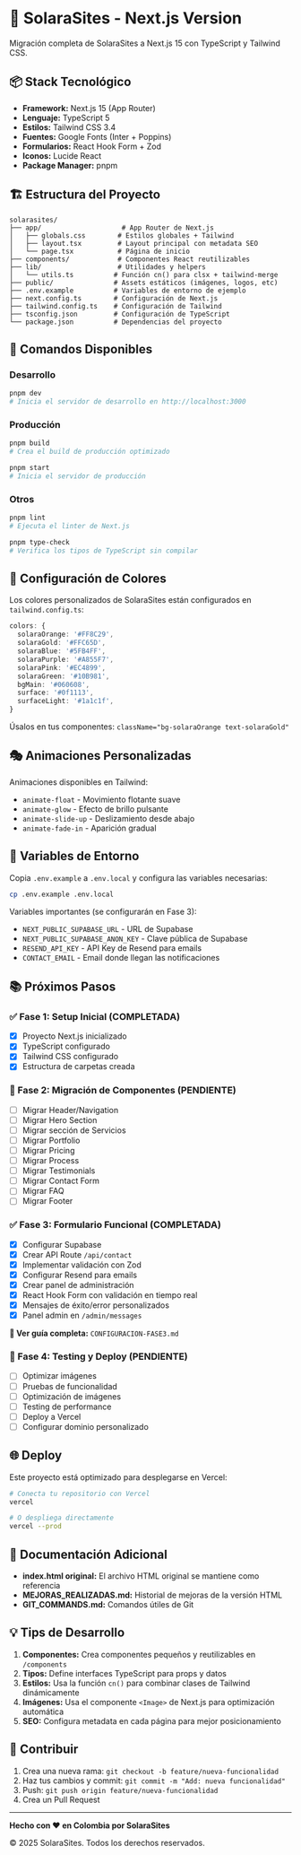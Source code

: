 # 🚀 SolaraSites - Next.js Version

Migración completa de SolaraSites a Next.js 15 con TypeScript y Tailwind CSS.

## 📦 Stack Tecnológico

- **Framework:** Next.js 15 (App Router)
- **Lenguaje:** TypeScript 5
- **Estilos:** Tailwind CSS 3.4
- **Fuentes:** Google Fonts (Inter + Poppins)
- **Formularios:** React Hook Form + Zod
- **Iconos:** Lucide React
- **Package Manager:** pnpm

## 🏗️ Estructura del Proyecto

```
solarasites/
├── app/                    # App Router de Next.js
│   ├── globals.css        # Estilos globales + Tailwind
│   ├── layout.tsx         # Layout principal con metadata SEO
│   └── page.tsx           # Página de inicio
├── components/            # Componentes React reutilizables
├── lib/                   # Utilidades y helpers
│   └── utils.ts          # Función cn() para clsx + tailwind-merge
├── public/               # Assets estáticos (imágenes, logos, etc)
├── .env.example          # Variables de entorno de ejemplo
├── next.config.ts        # Configuración de Next.js
├── tailwind.config.ts    # Configuración de Tailwind
├── tsconfig.json         # Configuración de TypeScript
└── package.json          # Dependencias del proyecto
```

## 🚀 Comandos Disponibles

### Desarrollo
```bash
pnpm dev
# Inicia el servidor de desarrollo en http://localhost:3000
```

### Producción
```bash
pnpm build
# Crea el build de producción optimizado

pnpm start
# Inicia el servidor de producción
```

### Otros
```bash
pnpm lint
# Ejecuta el linter de Next.js

pnpm type-check
# Verifica los tipos de TypeScript sin compilar
```

## 🎨 Configuración de Colores

Los colores personalizados de SolaraSites están configurados en `tailwind.config.ts`:

```typescript
colors: {
  solaraOrange: '#FF8C29',
  solaraGold: '#FFC65D',
  solaraBlue: '#5FB4FF',
  solaraPurple: '#A855F7',
  solaraPink: '#EC4899',
  solaraGreen: '#10B981',
  bgMain: '#060608',
  surface: '#0f1113',
  surfaceLight: '#1a1c1f',
}
```

Úsalos en tus componentes: `className="bg-solaraOrange text-solaraGold"`

## 🎭 Animaciones Personalizadas

Animaciones disponibles en Tailwind:

- `animate-float` - Movimiento flotante suave
- `animate-glow` - Efecto de brillo pulsante
- `animate-slide-up` - Deslizamiento desde abajo
- `animate-fade-in` - Aparición gradual

## 📝 Variables de Entorno

Copia `.env.example` a `.env.local` y configura las variables necesarias:

```bash
cp .env.example .env.local
```

Variables importantes (se configurarán en Fase 3):
- `NEXT_PUBLIC_SUPABASE_URL` - URL de Supabase
- `NEXT_PUBLIC_SUPABASE_ANON_KEY` - Clave pública de Supabase
- `RESEND_API_KEY` - API Key de Resend para emails
- `CONTACT_EMAIL` - Email donde llegan las notificaciones

## 📚 Próximos Pasos

### ✅ Fase 1: Setup Inicial (COMPLETADA)
- [x] Proyecto Next.js inicializado
- [x] TypeScript configurado
- [x] Tailwind CSS configurado
- [x] Estructura de carpetas creada

### 🔄 Fase 2: Migración de Componentes (PENDIENTE)
- [ ] Migrar Header/Navigation
- [ ] Migrar Hero Section
- [ ] Migrar sección de Servicios
- [ ] Migrar Portfolio
- [ ] Migrar Pricing
- [ ] Migrar Process
- [ ] Migrar Testimonials
- [ ] Migrar Contact Form
- [ ] Migrar FAQ
- [ ] Migrar Footer

### ✅ Fase 3: Formulario Funcional (COMPLETADA)
- [x] Configurar Supabase
- [x] Crear API Route `/api/contact`
- [x] Implementar validación con Zod
- [x] Configurar Resend para emails
- [x] Crear panel de administración
- [x] React Hook Form con validación en tiempo real
- [x] Mensajes de éxito/error personalizados
- [x] Panel admin en `/admin/messages`

**📖 Ver guía completa:** `CONFIGURACION-FASE3.md`

### 🔄 Fase 4: Testing y Deploy (PENDIENTE)
- [ ] Optimizar imágenes
- [ ] Pruebas de funcionalidad
- [ ] Optimización de imágenes
- [ ] Testing de performance
- [ ] Deploy a Vercel
- [ ] Configurar dominio personalizado

## 🌐 Deploy

Este proyecto está optimizado para desplegarse en Vercel:

```bash
# Conecta tu repositorio con Vercel
vercel

# O despliega directamente
vercel --prod
```

## 📄 Documentación Adicional

- **index.html original:** El archivo HTML original se mantiene como referencia
- **MEJORAS_REALIZADAS.md:** Historial de mejoras de la versión HTML
- **GIT_COMMANDS.md:** Comandos útiles de Git

## 💡 Tips de Desarrollo

1. **Componentes:** Crea componentes pequeños y reutilizables en `/components`
2. **Tipos:** Define interfaces TypeScript para props y datos
3. **Estilos:** Usa la función `cn()` para combinar clases de Tailwind dinámicamente
4. **Imágenes:** Usa el componente `<Image>` de Next.js para optimización automática
5. **SEO:** Configura metadata en cada página para mejor posicionamiento

## 🤝 Contribuir

1. Crea una nueva rama: `git checkout -b feature/nueva-funcionalidad`
2. Haz tus cambios y commit: `git commit -m "Add: nueva funcionalidad"`
3. Push: `git push origin feature/nueva-funcionalidad`
4. Crea un Pull Request

---

**Hecho con ❤️ en Colombia por SolaraSites**

© 2025 SolaraSites. Todos los derechos reservados.
